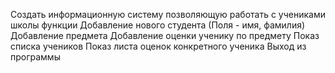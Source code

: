 Создать информационную систему позволяющую работать с учениками школы
функции
Добавление нового студента (Поля - имя, фамилия)
Добавление предмета
Добавление оценки ученику по предмету
Показ списка учеников
Показ листа оценок конкретного ученика
Выход из программы
